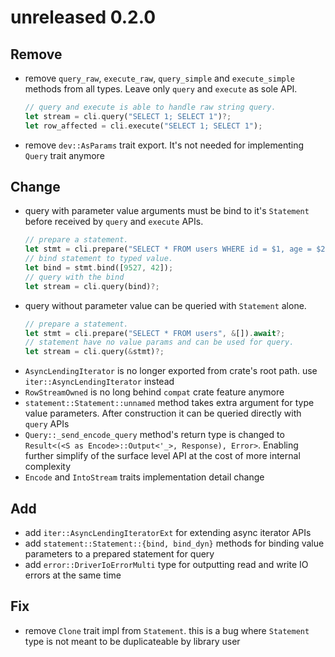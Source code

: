 # unreleased 0.2.0
## Remove
- remove `query_raw`, `execute_raw`, `query_simple` and `execute_simple` methods from all types. Leave only `query` and `execute` as sole API. 
    ```rust
    // query and execute is able to handle raw string query.
    let stream = cli.query("SELECT 1; SELECT 1")?;
    let row_affected = cli.execute("SELECT 1; SELECT 1");
    ```
- remove `dev::AsParams` trait export. It's not needed for implementing `Query` trait anymore    

## Change
- query with parameter value arguments must be bind to it's `Statement` before received by `query` and `execute` APIs.
    ```rust
    // prepare a statement.
    let stmt = cli.prepare("SELECT * FROM users WHERE id = $1, age = $2", &[Type::INT4, Type::INT4]).await?;
    // bind statement to typed value.
    let bind = stmt.bind([9527, 42]);
    // query with the bind
    let stream = cli.query(bind)?;
    ```
- query without parameter value can be queried with `Statement` alone.
    ```rust
    // prepare a statement.
    let stmt = cli.prepare("SELECT * FROM users", &[]).await?;
    // statement have no value params and can be used for query.
    let stream = cli.query(&stmt)?;
    ```
- `AsyncLendingIterator` is no longer exported from crate's root path. use `iter::AsyncLendingIterator` instead
- `RowStreamOwned` is no long behind `compat` crate feature anymore
- `statement::Statement::unnamed` method takes extra argument for type value parameters. After construction it can be queried directly with `query` APIs    
- `Query::_send_encode_query` method's return type is changed to `Result<(<S as Encode>::Output<'_>, Response), Error>`. Enabling further simplify of the surface level API at the cost of more internal complexity
- `Encode` and `IntoStream` traits implementation detail change

## Add
- add `iter::AsyncLendingIteratorExt` for extending async iterator APIs
- add `statement::Statement::{bind, bind_dyn}` methods for binding value parameters to a prepared statement for query
- add `error::DriverIoErrorMulti` type for outputting read and write IO errors at the same time

## Fix
- remove `Clone` trait impl from `Statement`. this is a bug where `Statement` type is not meant to be duplicateable by library user
